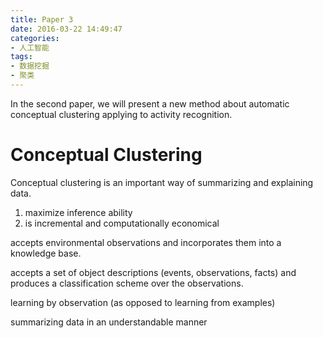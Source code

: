 ```yaml
---
title: Paper 3
date: 2016-03-22 14:49:47
categories:
- 人工智能
tags:
- 数据挖掘
- 聚类
---
```

In the second paper, we will present a new method about automatic conceptual clustering applying to activity recognition. 
<!-- more -->
# Conceptual Clustering

Conceptual clustering is an important way of summarizing and explaining data.
1. maximize inference ability
2. is incremental and computationally economical

accepts environmental observations and incorporates them into a knowledge base.

accepts a set of object descriptions (events, observations, facts) and produces a classification scheme over the observations.

learning by observation (as opposed to learning from examples)

summarizing data in an understandable manner